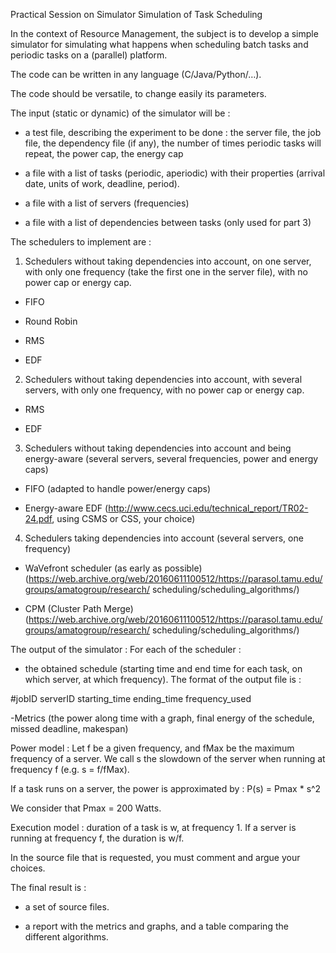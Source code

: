Practical Session on Simulator
Simulation of Task Scheduling

In the context of Resource Management, the subject is to develop a simple simulator for simulating
what happens when scheduling batch tasks and periodic tasks on a (parallel) platform.

The code can be written in any language (C/Java/Python/…).

The code should be versatile, to change easily its parameters.

The input (static or dynamic) of the simulator will be :

- a test file, describing the experiment to be done : the server file, the job file, the dependency
file (if any), the number of times periodic tasks will repeat, the power cap, the energy cap

- a file with a list of tasks (periodic, aperiodic) with their properties (arrival date, units of
work, deadline, period).

- a file with a list of servers (frequencies)

- a file with a list of dependencies between tasks (only used for part 3)

The schedulers to implement are :

1) Schedulers without taking dependencies into account, on one server, with only one frequency (take
the first one in the server file), with no power cap or energy cap.

- FIFO

- Round Robin

- RMS

- EDF


2) Schedulers without taking dependencies into account, with several servers, with only one
frequency, with no power cap or energy cap.

- RMS

- EDF
 3) Schedulers without taking dependencies into account and being energy-aware (several servers,
several frequencies, power and energy caps)
- FIFO (adapted to handle power/energy caps)

- Energy-aware EDF (http://www.cecs.uci.edu/technical_report/TR02-24.pdf, using CSMS or CSS, your
choice)
4) Schedulers taking dependencies into account (several servers, one frequency)

- WaVefront scheduler (as early as possible)
(https://web.archive.org/web/20160611100512/https://parasol.tamu.edu/groups/amatogroup/research/
scheduling/scheduling_algorithms/)

- CPM (Cluster Path Merge)
(https://web.archive.org/web/20160611100512/https://parasol.tamu.edu/groups/amatogroup/research/
scheduling/scheduling_algorithms/)



The output of the simulator : For each of the scheduler :

- the obtained schedule (starting time and end time for each task, on which server, at which
frequency). The format of the output file is :

#jobID serverID starting_time ending_time frequency_used

-Metrics (the power along time with a graph, final energy of the schedule, missed deadline,
makespan)



Power model : Let f be a given frequency, and fMax be the maximum frequency of a server. We call s
the slowdown of the server when running at frequency f (e.g. s = f/fMax).

If a task runs on a server, the power is approximated by : P(s) = Pmax * s^2

We consider that Pmax = 200 Watts.

Execution model : duration of a task is w, at frequency 1. If a server is running at frequency f,
the duration is w/f.

In the source file that is requested, you must comment and argue your choices.

The final result is :

- a set of source files.

- a report with the metrics and graphs, and a table comparing the different algorithms.
